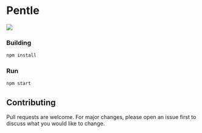 # Pentle

![](https://github.com/SpookyPinkyTux/pentle/blob/master/img/pentle.png?raw=true)

### Building

```bash
npm install
```

### Run

```bash
npm start
```

## Contributing
Pull requests are welcome. For major changes, please open an issue first to discuss what you would like to change.